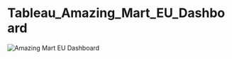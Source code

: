 # Tableau_Amazing_Mart_EU_Dashboard

![Amazing Mart EU Dashboard](https://user-images.githubusercontent.com/40834093/172052781-64f2664d-b68a-4d82-a315-60ed65949bd5.PNG)
